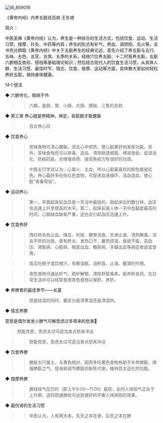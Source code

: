 ![t6_859019](https://user-images.githubusercontent.com/17806205/203687454-22c2e648-5e23-44cd-80d5-8f1fdd152272.jpg)

《黄帝内经》内养五脏祛百病
王东坡

简介：

中医圣典《黄帝内经》认为，养生是一种综合的生活方式，包括饮食、运动、生活习惯、按摩、针灸、中药等内容；养生的形式有补气、养血、调阴阳、去火等。全书充分撷取《黄帝内经》中关于五脏养生的经典论述，首先介绍了养五脏与五行、五味、五色、五官、五情、五季的关系，经络穴位养五脏、十二时辰养五脏，五脏六腑相互依存、搭档等基础理论知识；然后结合现代人的饮食生活习惯，从具体人群、生活习惯、最佳时节、情志、饮食、按摩、运动等方面，具体教大家如何轻松养好五脏，保持身体健康。

14个想法

◆ 六腑传化，御病于外

>> 六腑，是胆、胃、小肠、大肠、膀胱、三焦的总称

◆ 第三章 养心就是养精神，神定，各脏腑才能健康

>> 百合养心饮

◆ 饮食养心

>> 苦味食物可清心健脑，泄去心中烦热，使心脏更好地发挥功能。另外，苦味食物还可以排毒、造血、清除肠道细菌、增进食欲、促进消化、防癌抗癌，对增强体质、提高免疫力有很好的功效。

>> 中医五行学说认为，心属火、主血，所以心脏最喜欢的颜色就是红色。养心最好多吃些红色食物，可促进血液循环、活血造血，使心脏“青春常驻”。

◆ 运动养心

>> 第一，早晨起床前血压是一天当中最低的，刚起床后的数分钟，血压会迅速上升至很高的水平。第二，起床前是人体一天中血黏度最高的时间，心脑缺血缺氧严重，这也会引起血压迅速上升。

◆ 饮食养肝

>> 西红柿具有止血、降压、利尿、健胃消食、生津止渴、清热解毒、凉血平肝的功效。患有肝炎、发热口干、暑热烦渴、食欲不振、高血压、肾脏病、心脏病、眼底出血、糖尿病、牙龈出血等病症者适宜食用。

>> 饭后吃橙子或饮橙汁，有解油腻、消积食、止渴、醒酒的作用。

>> 青色食物可通达肝气，疏肝解郁，清除肝脏毒素，是养肝良药。在日常生活中可以经常食用青色食物以保肝、养肝。

◆ 养脾胃的最佳季节——长夏

>> 但是祛湿的同时，要区分是清寒湿还是清湿热。

◆ 情志养脾

意思是偶尔发发小脾气可解思虑过多带来的危害🌚
>怒能克思，思虑太过可适当发点怒来冲淡

>> 怒能克思，思虑太过可适当发点怒来冲淡

◆ 饮食养脾

>> 脾脏五行属土，与黄色相对，因而多吃黄色食物有助于补养脾脏，增强脾脏之气，促进和调节脾脏的新陈代谢，维持其主运化的功能。

◆ 按摩养脾

>> 脾经经气在巳时（即上午9:00～11:00）最旺，此时人体阳气正处于上升期，这时疏通脾经可达到很好的平衡人体阴阳的效果。

◆ 最伤肾的生活习惯

>> 中医认为，人有两大本，先天之本在肾，后天之本在脾